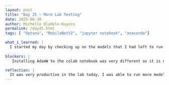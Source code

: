 ```yaml
---
layout: post
title: "Day 25 – More Lab Testing"
date: 2025-06-30
author: Michelle Oladele-Kuyoro
permalink: /day25.html
tags: [ "Optuna", "MobileNetV2", "jupyter notebook", "anaconda"]

what_i_learned: |
  I started my day by checking up on the models that I had left to run overnight. Today I tried using AdamW to fine tune the hyperparameters and implementing weight decay in my model to reduce overfitting. I was also able to test the model and the results were suspiciously high. I was able to discuss this wwith Pelumi and he assured me that this seemed accurate since I had been testing these models for weeks, and I should continue to fine tune it. After running the models I began working on my portion of the mid summer symposium slides and the weekly video.
  
blockers: |
   Installing AdamW to the colab notebook was very different as it is not in the keras library, so it was a bit of a struggle getting it to work.

reflection: |
  It was very productive in the lab today, I was able to run more models, I am currently running one with 60 epochs. I am very satisfied with the work that I was able to do today. The models that I ran today containing 60 Epochs each and they both gave very high accuracies, precision, recall, and f1 scores. It's a relief that I was able to make more progress after these few weeks. I was also able to work with my group members on the mid summer presentation. I look forward to what I will be able to achieve tommorow.
---
```

